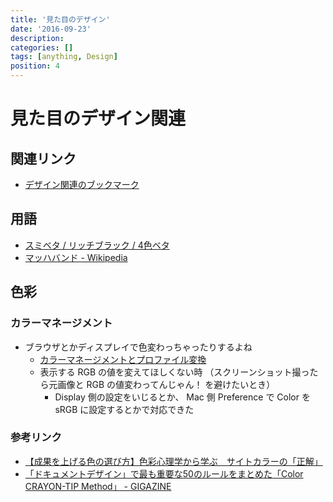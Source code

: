 ```yaml
---
title: '見た目のデザイン'
date: '2016-09-23'
description:
categories: []
tags: [anything, Design]
position: 4
---
```


# 見た目のデザイン関連

## 関連リンク

- [デザイン関連のブックマーク](/bookmark/design)

## 用語

- [スミベタ / リッチブラック / 4色ベタ](http://www.wave-inc.co.jp/data/dtp/black.html)
- [マッハバンド - Wikipedia](http://ja.wikipedia.org/wiki/%E3%83%9E%E3%83%83%E3%83%8F%E3%83%90%E3%83%B3%E3%83%89)

## 色彩

### カラーマネージメント

- ブラウザとかディスプレイで色変わっちゃったりするよね
    - [カラーマネージメントとプロファイル変換](http://w3.kcua.ac.jp/~fujiwara/infosci/colorman/color_manage.html)
    - 表示する RGB の値を変えてほしくない時
      （スクリーンショット撮ったら元画像と RGB の値変わってんじゃん！ を避けたいとき）
        - Display 側の設定をいじるとか、
          Mac 側 Preference で Color を sRGB に設定するとかで対応できた

### 参考リンク

- [【成果を上げる色の選び方】色彩心理学から学ぶ　サイトカラーの「正解」](http://liskul.com/wm_cpsychology-4111)
- [「ドキュメントデザイン」で最も重要な50のルールをまとめた「Color CRAYON-TIP Method」 - GIGAZINE](http://gigazine.net/news/20150325-50-rules-document-design/)

<br/><br/><br/><br/><br/>

